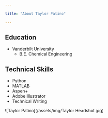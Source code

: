 ```yaml
---

title: "About Taylor Patino"

---
```


## Education


* Vanderbilt University
  * B.E. Chemical Engineering

## Technical Skills

* Python
* MATLAB
* Aspen+
* Adobe Illustrator
* Technical Writing


![Taylor Patino](/assets/img/Taylor Headshot.jpg)
